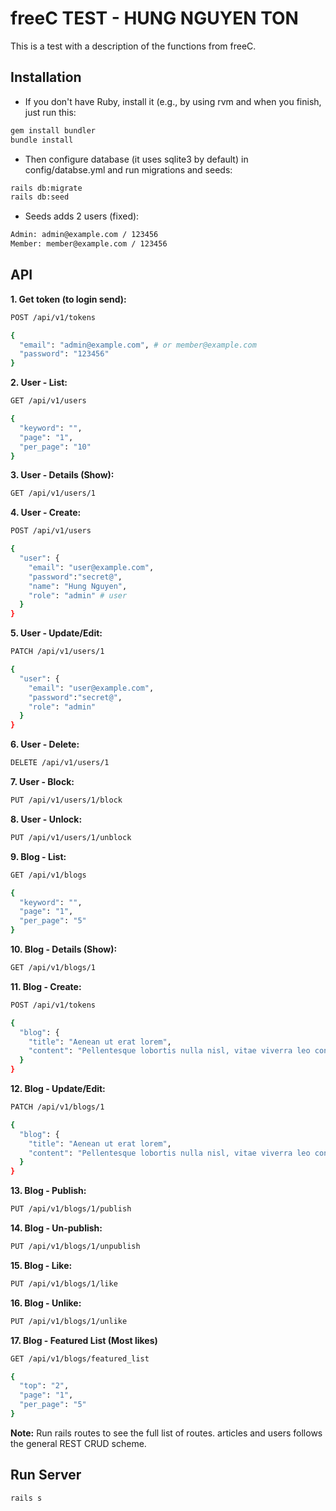 # freeC TEST - HUNG NGUYEN TON

This is a test with a description of the functions from freeC.

## Installation
* If you don't have Ruby, install it (e.g., by using rvm and when you finish, just run this:
```sh
gem install bundler
bundle install
```

* Then configure database (it uses sqlite3 by default) in config/databse.yml and run migrations and seeds:
```sh
rails db:migrate
rails db:seed
```

* Seeds adds 2 users (fixed):
```sh
Admin: admin@example.com / 123456
Member: member@example.com / 123456
```

## API

**1. Get token (to login send):**
```sh
POST /api/v1/tokens

{
  "email": "admin@example.com", # or member@example.com
  "password": "123456"
}
```

**2. User - List:**
```sh
GET /api/v1/users

{
  "keyword": "",
  "page": "1",
  "per_page": "10"
}
```

**3. User - Details (Show):**
```sh
GET /api/v1/users/1
```

**4. User - Create:**
```sh
POST /api/v1/users

{
  "user": {
    "email": "user@example.com",
    "password":"secret@",
    "name": "Hung Nguyen",
    "role": "admin" # user
  }
}
```

**5. User - Update/Edit:**
```sh
PATCH /api/v1/users/1

{
  "user": {
    "email": "user@example.com",
    "password":"secret@",
    "role": "admin"
  }
}
```

**6. User - Delete:**
```sh
DELETE /api/v1/users/1
```

**7. User - Block:**
```sh
PUT /api/v1/users/1/block
```

**8. User - Unlock:**
```sh
PUT /api/v1/users/1/unblock
```

**9. Blog - List:**
```sh
GET /api/v1/blogs

{
  "keyword": "",
  "page": "1",
  "per_page": "5"
}
```

**10. Blog - Details (Show):**
```sh
GET /api/v1/blogs/1
```

**11. Blog - Create:**
```sh
POST /api/v1/tokens

{
  "blog": {
    "title": "Aenean ut erat lorem", 
    "content": "Pellentesque lobortis nulla nisl, vitae viverra leo consequat sit amet."
  }
}
```

**12. Blog - Update/Edit:**
```sh
PATCH /api/v1/blogs/1

{
  "blog": {
    "title": "Aenean ut erat lorem", 
    "content": "Pellentesque lobortis nulla nisl, vitae viverra leo consequat sit amet."
  }
}
```

**13. Blog - Publish:**
```sh
PUT /api/v1/blogs/1/publish
```

**14. Blog - Un-publish:**
```sh
PUT /api/v1/blogs/1/unpublish
```

**15. Blog - Like:**
```sh
PUT /api/v1/blogs/1/like
```

**16. Blog - Unlike:**
```sh
PUT /api/v1/blogs/1/unlike
```

**17. Blog - Featured List (Most likes)**
```sh
GET /api/v1/blogs/featured_list

{
  "top": "2",
  "page": "1",
  "per_page": "5"
}
```

**Note:** Run rails routes to see the full list of routes. articles and users follows the general REST CRUD scheme.

## Run Server
```sh
rails s
```